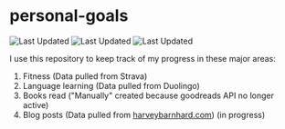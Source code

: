 # personal-goals
![Last Updated](https://img.shields.io/date/1616201539?color=FC4C02&label=Fitness%20Updated&logo=strava)
![Last Updated](https://img.shields.io/date/1616201539?color=7ac70c&label=Language%20Updated&logo=duolingo)
![Last Updated](https://img.shields.io/date/1616201539?color=e9e5cd&label=Books%20Updated&logo=goodreads)

I use this repository to keep track of my progress in these major areas:

1. Fitness (Data pulled from Strava)
2. Language learning (Data pulled from Duolingo)
3. Books read ("Manually" created because goodreads API no longer active)
4. Blog posts (Data pulled from [harveybarnhard.com](https://harveybarnhard.com)) (in progress)
